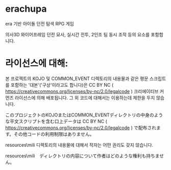# erachupa
era 기반 아이돌 던전 탐색 RPG 게임

의사3D 와이어프레임 던전 묘사, 실시간 전투, 2인조 팀 동시 조작 등의 요소를 포함합니다.

# 라이선스에 대해:
본 프로젝트의 KOJO 및 COMMON_EVENT 디렉토리의 내용물과 같은 평문 스크립트를 포함하는 '대본'('구상'이라고도 합니다)은 CC BY NC ( https://creativecommons.org/licenses/by-nc/2.0/legalcode ) 크리에이티브 커먼즈 라이선스에 의해 배포됩니다. 그 외 코드에 대해서는 이용하는데 제한을 두지 않습니다.

このプロジェクトのKOJOまたはCOMMON_EVENTディレクトリの中身のような平文スクリプトを含む口上データは CC BY NC ( https://creativecommons.org/licenses/by-nc/2.0/legalcode ) で配布されます。その他コードの利用制限はありません。

resources\mili 디렉토리의 내용물에 대해서 작자는 어떤 권리도 갖지 않습니다.

resources\mili　ディレクトリの内容について作者はどのような権利も持ちません。